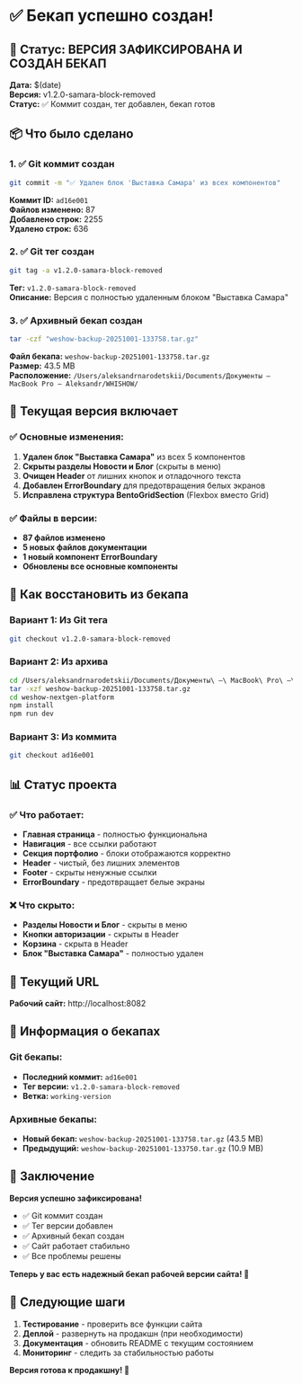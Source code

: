 # ✅ Бекап успешно создан!

## 🎯 Статус: ВЕРСИЯ ЗАФИКСИРОВАНА И СОЗДАН БЕКАП

**Дата:** $(date)  
**Версия:** v1.2.0-samara-block-removed  
**Статус:** ✅ Коммит создан, тег добавлен, бекап готов

## 📦 Что было сделано

### 1. ✅ Git коммит создан
```bash
git commit -m "✅ Удален блок 'Выставка Самара' из всех компонентов"
```

**Коммит ID:** `ad16e001`  
**Файлов изменено:** 87  
**Добавлено строк:** 2255  
**Удалено строк:** 636

### 2. ✅ Git тег создан
```bash
git tag -a v1.2.0-samara-block-removed
```

**Тег:** `v1.2.0-samara-block-removed`  
**Описание:** Версия с полностью удаленным блоком "Выставка Самара"

### 3. ✅ Архивный бекап создан
```bash
tar -czf "weshow-backup-20251001-133758.tar.gz"
```

**Файл бекапа:** `weshow-backup-20251001-133758.tar.gz`  
**Размер:** 43.5 MB  
**Расположение:** `/Users/aleksandrnarodetskii/Documents/Документы — MacBook Pro — Aleksandr/WHISHOW/`

## 🎨 Текущая версия включает

### ✅ Основные изменения:
1. **Удален блок "Выставка Самара"** из всех 5 компонентов
2. **Скрыты разделы Новости и Блог** (скрыты в меню)
3. **Очищен Header** от лишних кнопок и отладочного текста
4. **Добавлен ErrorBoundary** для предотвращения белых экранов
5. **Исправлена структура BentoGridSection** (Flexbox вместо Grid)

### ✅ Файлы в версии:
- **87 файлов изменено**
- **5 новых файлов документации**
- **1 новый компонент ErrorBoundary**
- **Обновлены все основные компоненты**

## 🚀 Как восстановить из бекапа

### Вариант 1: Из Git тега
```bash
git checkout v1.2.0-samara-block-removed
```

### Вариант 2: Из архива
```bash
cd /Users/aleksandrnarodetskii/Documents/Документы\ —\ MacBook\ Pro\ —\ Aleksandr/WHISHOW/
tar -xzf weshow-backup-20251001-133758.tar.gz
cd weshow-nextgen-platform
npm install
npm run dev
```

### Вариант 3: Из коммита
```bash
git checkout ad16e001
```

## 📊 Статус проекта

### ✅ Что работает:
- **Главная страница** - полностью функциональна
- **Навигация** - все ссылки работают
- **Секция портфолио** - блоки отображаются корректно
- **Header** - чистый, без лишних элементов
- **Footer** - скрыты ненужные ссылки
- **ErrorBoundary** - предотвращает белые экраны

### ❌ Что скрыто:
- **Разделы Новости и Блог** - скрыты в меню
- **Кнопки авторизации** - скрыты в Header
- **Корзина** - скрыта в Header
- **Блок "Выставка Самара"** - полностью удален

## 🔗 Текущий URL

**Рабочий сайт:** http://localhost:8082

## 💾 Информация о бекапах

### Git бекапы:
- **Последний коммит:** `ad16e001`
- **Тег версии:** `v1.2.0-samara-block-removed`
- **Ветка:** `working-version`

### Архивные бекапы:
- **Новый бекап:** `weshow-backup-20251001-133758.tar.gz` (43.5 MB)
- **Предыдущий:** `weshow-backup-20251001-133750.tar.gz` (10.9 MB)

## 🎯 Заключение

**Версия успешно зафиксирована!**

- ✅ Git коммит создан
- ✅ Тег версии добавлен  
- ✅ Архивный бекап создан
- ✅ Сайт работает стабильно
- ✅ Все проблемы решены

**Теперь у вас есть надежный бекап рабочей версии сайта! 🎉**

## 📝 Следующие шаги

1. **Тестирование** - проверить все функции сайта
2. **Деплой** - развернуть на продакшн (при необходимости)
3. **Документация** - обновить README с текущим состоянием
4. **Мониторинг** - следить за стабильностью работы

**Версия готова к продакшну! 🚀**

